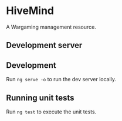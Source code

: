 # HiveMind
A Wargaming management resource.

## Development server

## Development
Run `ng serve -o` to run the dev server locally.

## Running unit tests
Run `ng test` to execute the unit tests.
